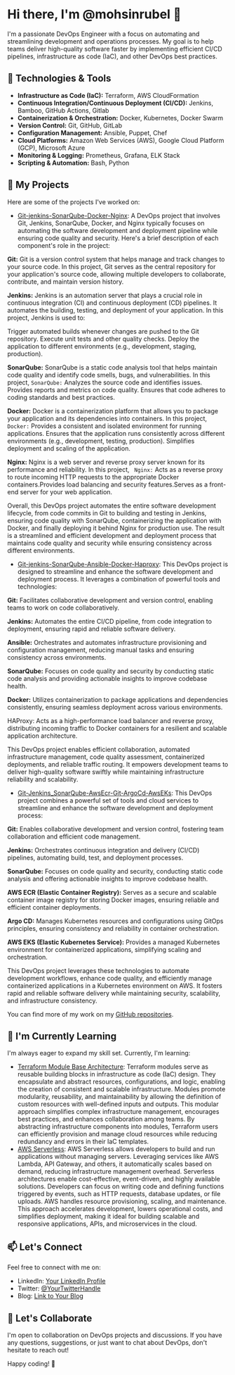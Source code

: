 
# Hi there, I'm  @mohsinrubel 👋

I'm a passionate DevOps Engineer with a focus on automating and streamlining development and operations processes. My goal is to help teams deliver high-quality software faster by implementing efficient CI/CD pipelines, infrastructure as code (IaC), and other DevOps best practices.

## 🔧 Technologies & Tools

- **Infrastructure as Code (IaC):** Terraform, AWS CloudFormation
- **Continuous Integration/Continuous Deployment (CI/CD):** Jenkins, Bamboo, GitHub Actions, Gitlab
- **Containerization & Orchestration:** Docker, Kubernetes, Docker Swarm
- **Version Control:** Git, GitHub, GitLab
- **Configuration Management:** Ansible, Puppet, Chef
- **Cloud Platforms:** Amazon Web Services (AWS), Google Cloud Platform (GCP), Microsoft Azure
- **Monitoring & Logging:** Prometheus, Grafana, ELK Stack
- **Scripting & Automation:** Bash, Python

## 🚀 My Projects

Here are some of the projects I've worked on:

- [Git-jenkins-SonarQube-Docker-Nginx](https://github.com/mohsinrubel/portfolio): A DevOps project that involves Git, Jenkins, SonarQube, Docker, and Nginx typically focuses on automating the software development and deployment pipeline while ensuring code quality and security. Here's a brief description of each component's role in the project:

**Git:** Git is a version control system that helps manage and track changes to your source code. In this project, Git serves as the central repository for your application's source code, allowing multiple developers to collaborate, contribute, and maintain version history.

**Jenkins:** Jenkins is an automation server that plays a crucial role in continuous integration (CI) and continuous deployment (CD) pipelines. It automates the building, testing, and deployment of your application. In this project, Jenkins is used to:

Trigger automated builds whenever changes are pushed to the Git repository.
Execute unit tests and other quality checks.
Deploy the application to different environments (e.g., development, staging, production).

**SonarQube:** SonarQube is a static code analysis tool that helps maintain code quality and identify code smells, bugs, and vulnerabilities. In this project, 
`` SonarQube: ``
Analyzes the source code and identifies issues.
Provides reports and metrics on code quality.
Ensures that code adheres to coding standards and best practices.

**Docker:** Docker is a containerization platform that allows you to package your application and its dependencies into containers. In this project,
`` Docker: ``
Provides a consistent and isolated environment for running applications.
Ensures that the application runs consistently across different environments (e.g., development, testing, production).
Simplifies deployment and scaling of the application.

**Nginx:** Nginx is a web server and reverse proxy server known for its performance and reliability. In this project, `` Nginx:`` Acts as a reverse proxy to route incoming HTTP requests to the appropriate Docker containers.Provides load balancing and security features.Serves as a front-end server for your web application.

Overall, this DevOps project automates the entire software development lifecycle, from code commits in Git to building and testing in Jenkins, ensuring code quality with SonarQube, containerizing the application with Docker, and finally deploying it behind Nginx for production use. The result is a streamlined and efficient development and deployment process that maintains code quality and security while ensuring consistency across different environments.

- [Git-jenkins-SonarQube-Ansible-Docker-Haproxy](https://github.com/mohsinrubel/shop-ansible-pipeline): This DevOps project is designed to streamline and enhance the software development and deployment process. It leverages a combination of powerful tools and technologies:

**Git:** Facilitates collaborative development and version control, enabling teams to work on code collaboratively.

**Jenkins:** Automates the entire CI/CD pipeline, from code integration to deployment, ensuring rapid and reliable software delivery.

**Ansible:** Orchestrates and automates infrastructure provisioning and configuration management, reducing manual tasks and ensuring consistency across environments.

**SonarQube:** Focuses on code quality and security by conducting static code analysis and providing actionable insights to improve codebase health.

**Docker:** Utilizes containerization to package applications and dependencies consistently, ensuring seamless deployment across various environments.

HAProxy: Acts as a high-performance load balancer and reverse proxy, distributing incoming traffic to Docker containers for a resilient and scalable application architecture.

This DevOps project enables efficient collaboration, automated infrastructure management, code quality assessment, containerized deployments, and reliable traffic routing. It empowers development teams to deliver high-quality software swiftly while maintaining infrastructure reliability and scalability.
- [Git-Jenkins_SonarQube-AwsEcr-Git-ArgoCd-AwsEKs](link-to-repo): This DevOps project combines a powerful set of tools and cloud services to streamline and enhance the software development and deployment process:

**Git:** Enables collaborative development and version control, fostering team collaboration and efficient code management.

**Jenkins:** Orchestrates continuous integration and delivery (CI/CD) pipelines, automating build, test, and deployment processes.

**SonarQube:** Focuses on code quality and security, conducting static code analysis and offering actionable insights to improve codebase health.

**AWS ECR (Elastic Container Registry):** Serves as a secure and scalable container image registry for storing Docker images, ensuring reliable and efficient container deployments.

**Argo CD:** Manages Kubernetes resources and configurations using GitOps principles, ensuring consistency and reliability in container orchestration.

**AWS EKS (Elastic Kubernetes Service):** Provides a managed Kubernetes environment for containerized applications, simplifying scaling and orchestration.

This DevOps project leverages these technologies to automate development workflows, enhance code quality, and efficiently manage containerized applications in a Kubernetes environment on AWS. It fosters rapid and reliable software delivery while maintaining security, scalability, and infrastructure consistency.

You can find more of my work on my [GitHub repositories](https://github.com/mohsinrubel).

## 🌱 I'm Currently Learning

I'm always eager to expand my skill set. Currently, I'm learning:

- [Terraform Module Base Architecture](https://github.com/mohsinrubel/terraform-module-template): Terraform modules serve as reusable building blocks in infrastructure as code (IaC) design. They encapsulate and abstract resources, configurations, and logic, enabling the creation of consistent and scalable infrastructure. Modules promote modularity, reusability, and maintainability by allowing the definition of custom resources with well-defined inputs and outputs. This modular approach simplifies complex infrastructure management, encourages best practices, and enhances collaboration among teams. By abstracting infrastructure components into modules, Terraform users can efficiently provision and manage cloud resources while reducing redundancy and errors in their IaC templates.
- [AWS Serverless](link-to-resources): AWS Serverless allows developers to build and run applications without managing servers. Leveraging services like AWS Lambda, API Gateway, and others, it automatically scales based on demand, reducing infrastructure management overhead. Serverless architectures enable cost-effective, event-driven, and highly available solutions. Developers can focus on writing code and defining functions triggered by events, such as HTTP requests, database updates, or file uploads. AWS handles resource provisioning, scaling, and maintenance. This approach accelerates development, lowers operational costs, and simplifies deployment, making it ideal for building scalable and responsive applications, APIs, and microservices in the cloud.

## 📫 Let's Connect

Feel free to connect with me on:

- LinkedIn: [Your LinkedIn Profile](https://www.linkedin.com/in/your-profile)
- Twitter: [@YourTwitterHandle](https://twitter.com/your-twitter)
- Blog: [Link to Your Blog](https://your-blog-url.com)

## 💬 Let's Collaborate

I'm open to collaboration on DevOps projects and discussions. If you have any questions, suggestions, or just want to chat about DevOps, don't hesitate to reach out!

Happy coding! 🚀
